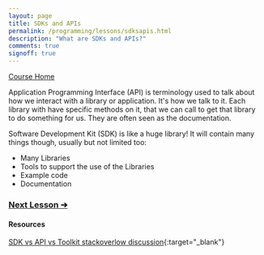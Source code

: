 ```yaml
---
layout: page
title: SDKs and APIs
permalink: /programming/lessons/sdksapis.html
description: "What are SDKs and APIs?"
comments: true
signoff: true
---
```

[Course Home](../course)

Application Programming Interface (API) is terminology used to talk about how we interact with a library or application. It's how we talk to it. Each library with have specific methods on it, that we can call to get that library to do something for us. They are often seen as the documentation.

Software Development Kit (SDK) is like a huge library! It will contain many things though, usually but not limited too:
* Many Libraries
* Tools to support the use of the Libraries
* Example code
* Documentation

### [Next Lesson &#10132;](../lessons/versioncontrol)

#### Resources
[SDK vs API vs Toolkit stackoverlow discussion](https://stackoverflow.com/questions/8772746/difference-between-framework-vs-library-vs-ide-vs-api-vs-sdk-vs-toolkits){:target="_blank"}